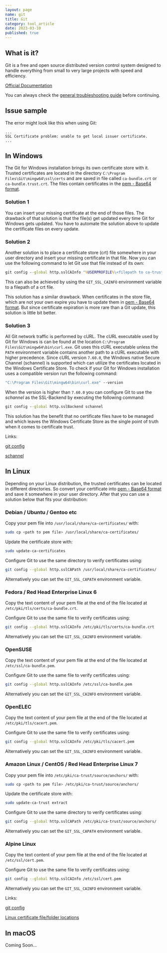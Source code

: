 ```yaml
---
layout: page
name: git
title: Git
category: tool_article
date: 2023-03-10
published: true
---
```


## What is it?

Git is a free and open source distributed version control system designed to handle everything from small to very large projects with speed and efficiency.

[Official Documentation](https://git-scm.com/docs)

You can always check the [general troubleshooting guide](../general-troubleshooting.md) before continuing.

## Issue sample

The error might look like this when using Git:

```text
...
SSL Certificate problem: unable to get local issuer certificate.
...
```

## In Windows

The Git for Windows installation brings its own certificate store with it. Trusted certificates are located in the directory `C:\Program Files\Git\mingw64\ssl\certs` and are saved in file called `ca-bundle.crt` or `ca-bundle.trust.crt`. The files contain certificates in the  [pem - Base64 format](https://en.wikipedia.org/wiki/Privacy-Enhanced_Mail).

### Solution 1

You can insert your missing certificate at the end of those files.
The drawback of that solution is that the file(s) get updated every time Git for Windows gets updated. You have to automate the solution above to update the certificate files on every update.

### Solution 2

Another solution is to place a certificate store (crt) file somewhere in your user directory and insert your missing certificate in that file.
Now you can use the following command to let Git use that file instead of its own:

```cmd
git config --global http.sslCAInfo "%USERPROFILE%\<filepath to ca-trusted.crt>"
```

This can also be achieved by using the `GIT_SSL_CAINFO` environment variable to a filepath of a crt file.

This solution has a similar drawback. When certificates in the store  file, which are not your own expire you have to update them in [pem - Base64 format](https://en.wikipedia.org/wiki/Privacy-Enhanced_Mail). But since certificate expiration is more rare than a Git update, this solution is little bit better.

### Solution 3

All Git network traffic is performed by cURL. The cURL executable used by Git for Windows is can be found at the location `C:\Program Files\Git\mingw64\bin\curl.exe`. Git uses this cURL executable unless the `PATH` environment variable contains another path to a cURL executable with higher precedence. Since cURL version `7.60.0`, the Windows native Secure Channel (schannel) is supported which can utilize the certificates located in the Windows Certificate Store. To check if your Git for Windows installation uses a compatible version run the following command:

```cmd
"C:\Program Files\Git\mingw64\bin\curl.exe" --version
```

When the version is higher than `7.60.0` you can configure Git to use the *schannel* as the SSL-Backend by executing the following command:

```cmd
git config --global http.sslBackend schannel
```

This solution has the benefit that no certificate files have to be managed and which leaves the Windows Certificate Store as the single point of truth when it comes to certificate trust.

Links:

[git config](https://www.git-scm.com/docs/git-config#Documentation/git-config.txt-httpsslCAInfo)

[schannel](https://learn.microsoft.com/en-us/windows/win32/secauthn/secure-channel)

<!-- TODO: Write article about that -->
<!--[Convert Windows Certificate Store certificate into pem format](#)-->

## In Linux

Depending on your Linux distribution, the trusted certificates can be located in different directories. So convert your certificate into [pem - Base64 format](https://en.wikipedia.org/wiki/Privacy-Enhanced_Mail) and save it somewhere in your user directory. After that you can use a solution below that fits your distribution:

### Debian / Ubuntu / Gentoo etc

Copy your pem file into `/usr/local/share/ca-certificates/` with:

```bash
sudo cp <path to pem file> /usr/local/share/ca-certificates/
```

Update the certificate store with:

```bash
sudo update-ca-certificates
```

Configure Git to use the same directory to verify certificates using:

```bash
git config --global http.sslCAPath /usr/local/share/ca-certificates/
```

Alternatively you can set the `GIT_SSL_CAPATH` environment variable.

### Fedora / Red Head Enterprise Linux 6

Copy the text content of your pem file at the end of the file located at `/etc/pki/tls/certs/ca-bundle.crt`.

Configure Git to use the same file to verify certificates using:

```bash
git config --global http.sslCAInfo /etc/pki/tls/certs/ca-bundle.crt
```

Alternatively you can set the `GIT_SSL_CAINFO` environment variable.

### OpenSUSE

Copy the text content of your pem file at the end of the file located at `/etc/ssl/ca-bundle.pem`.

Configure Git to use the same file to verify certificates using:

```bash
git config --global http.sslCAInfo /etc/ssl/ca-bundle.pem
```

Alternatively you can set the `GIT_SSL_CAINFO` environment variable.

### OpenELEC

Copy the text content of your pem file at the end of the file located at `/etc/pki/tls/cacert.pem`.

Configure Git to use the same file to verify certificates using:

```bash
git config --global http.sslCAInfo /etc/pki/tls/cacert.pem
```

Alternatively you can set the `GIT_SSL_CAINFO` environment variable.

### Amazon Linux / CentOS / Red Head Enterprise Linux 7

Copy your pem file into `/etc/pki/ca-trust/source/anchors/` with:

```bash
sudo cp <path to pem file> /etc/pki/ca-trust/source/anchors/
```

Update the certificate store with:

```bash
sudo update-ca-trust extract
```

Configure Git to use the same directory to verify certificates using:

```bash
git config --global http.sslCAPath /etc/pki/ca-trust/source/anchors/
```

Alternatively you can set the `GIT_SSL_CAPATH` environment variable.

### Alpine Linux

Copy the text content of your pem file at the end of the file located at `/etc/ssl/cert.pem`.

Configure Git to use the same file to verify certificates using:

```bash
git config --global http.sslCAInfo /etc/ssl/cert.pem
```

Alternatively you can set the `GIT_SSL_CAINFO` environment variable.

Links:

[git config](https://www.git-scm.com/docs/git-config#Documentation/git-config.txt-httpsslCAInfo)

[Linux certificate file/folder locations](https://serverfault.com/questions/62496/ssl-certificate-location-on-unix-linux/722646)

## In macOS

Coming Soon...
<!-- 
Install Git with cURL using Homebrew with the following command:

```sh
brew install curl
brew install --with-curl git
```

If you have already installed Git without the cURL support use the following command to replace that installation:

```sh
brew reinstall --with-curl git
```

Now that you have the Homebrew version of cURL installed you 

-->